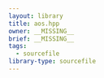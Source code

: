 ```yaml
---
layout: library
title: aos.hpp
owner: __MISSING__
brief: __MISSING__
tags:
  - sourcefile
library-type: sourcefile
---
```

